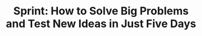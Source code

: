 ---
title: "Sprint: How to Solve Big Problems and Test New Ideas in Just Five Days"
description: "Waktu dulu masih jadi Product Manager, buku ini sering saya jadikan pegangan, terutama ketika sedang membutuhkan decision making cepat untuk fitur produk, tapi di saat yang bersamaan gak banyak informasi yang bisa dijadikan sebagai pegangan. Mudah dipahami. Mudah diikuti."
cover: "images/reading/sprint.jpeg"
publishDate: 2021-09-12
authors: "Jake Knapp"
categories: ["business & leadership"]
---